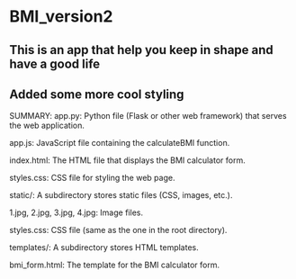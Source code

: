 # BMI_version2
## This is an app that help you keep in shape and have a good life
## Added some more cool styling
SUMMARY:
app.py: Python file (Flask or other web framework) that serves the web application.

app.js: JavaScript file containing the calculateBMI function.

index.html: The HTML file that displays the BMI calculator form.

styles.css: CSS file for styling the web page.

static/: A subdirectory stores static files (CSS, images, etc.).

1.jpg, 2.jpg, 3.jpg, 4.jpg: Image files.

styles.css: CSS file (same as the one in the root directory).

templates/: A subdirectory stores HTML templates.

bmi_form.html: The template for the BMI calculator form.

